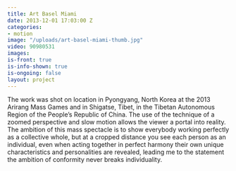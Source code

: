 ```yaml
---
title: Art Basel Miami
date: 2013-12-01 17:03:00 Z
categories:
- motion
image: "/uploads/art-basel-miami-thumb.jpg"
video: 90980531
images: 
is-front: true
is-info-shown: true
is-ongoing: false
layout: project
---
```


The work was shot on location in Pyongyang, North Korea at the 2013 Arirang Mass Games and in Shigatse, Tibet, in the Tibetan Autonomous Region of the People’s Republic of China.
The use of the technique of a zoomed perspective and slow motion allows the viewer a portal into reality. The ambition of this mass spectacle is to show everybody working perfectly as a collective whole, but at a cropped distance you see each person as an individual, even when acting together in perfect harmony their own unique characteristics and personalities are revealed, leading me to the statement the ambition of conformity never breaks individuality.